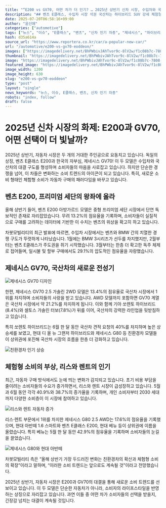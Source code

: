 ```yaml
---
title: "“E200 vs GV70, 어떤 차가 더 인기? … 2025년 상반기 신차 시장, 수입차와 국산차의 대결”"
description: "## 벤츠 E클래스, 수입차 시장 석권 국산차는 하이브리드 SUV 강세 체험형 소비 확대, 리스·렌트 급증 ..."
date: 2025-07-20T06:58:16+09:00
author: "윤신애"
categories: ["automotive"]
tags: ["뉴스", "이슈", "E클래스", "벤츠", "신차 인기 차종", "제네시스", "하이브리드 SUV", "리스 렌트 시장"]
hash: d35a614a
source_url: "https://www.reportera.co.kr/car/a-popular-new-car/"
url: "/automotive/e200-vs-gv70-eoddeon/"
images: ["https://imagedelivery.net/BhPWbivJAhTvor9c-8lV2w/f1c08b7c-7808-4acf-08cc-744f2ea1d600/public", "https://imagedelivery.net/BhPWbivJAhTvor9c-8lV2w/f18b8b66-95b6-4362-b555-9b90b4ea0800/public", "https://imagedelivery.net/BhPWbivJAhTvor9c-8lV2w/260b2b87-1910-4c2b-8e93-fe0f71507f00/public", "https://imagedelivery.net/BhPWbivJAhTvor9c-8lV2w/42fadbcf-c5f6-4603-b419-82275a9e8b00/public"]
thumbnail: "https://imagedelivery.net/BhPWbivJAhTvor9c-8lV2w/f1c08b7c-7808-4acf-08cc-744f2ea1d600/public"
image: "https://imagedelivery.net/BhPWbivJAhTvor9c-8lV2w/f1c08b7c-7808-4acf-08cc-744f2ea1d600/public"
featured_image: "https://imagedelivery.net/BhPWbivJAhTvor9c-8lV2w/f1c08b7c-7808-4acf-08cc-744f2ea1d600/public"
image_width: 1200
image_height: 630
slug: "e200-vs-gv70-eoddeon"
type: "post"
layout: "single"
news_keywords: "뉴스, 이슈, E클래스, 벤츠, 신차 인기 차종"
robots: "index, follow"
draft: false
---
```


# 2025년 신차 시장의 화제: E200과 GV70, 어떤 선택이 더 빛날까?

2025년 상반기, 자동차 시장은 두 개의 거대한 주인공으로 요동치고 있습니다. 독일의 상징, 벤츠 E클래스 E200과 한국의 자부심, 제네시스 GV70! 이 두 모델은 수입차와 국산차의 대결 구도를 형성하며 소비자들의 마음을 사로잡고 있습니다. 하지만 단순한 경쟁을 넘어, 이 차들은 변화하는 소비 트렌드의 아이콘이 되고 있습니다. 특히, 새로운 소비 형태인 체험형 소비가 자동차 구매의 패러다임을 바꾸고 있습니다.

## 벤츠 E200, 프리미엄 세단의 왕좌에 올라

올해 상반기 들어, 벤츠 E200 아방가르드 모델은 중형 프리미엄 세단 시장에서 단연 독보적인 존재로 자리잡았습니다. 무려 13.2%의 점유율을 기록하며, 소비자들이 실질적으로 구매를 고려하는 데이터에 기반한 이 수치는 벤츠의 위상을 확고히 하고 있습니다.

차봇모빌리티의 최근 발표에 따르면, 수입차 시장에서는 벤츠와 BMW 간의 치열한 경쟁 구도가 뚜렷하게 나타났습니다. 1월에는 BMW 3시리즈가 선두를 차지했지만, 2월부터는 벤츠 E클래스가 주도권을 쥐기 시작했습니다. 3월부터는 한층 더 확고한 독주 체제로 접어들며, 일시불 및 할부 구매에서도 29.1%의 압도적인 점유율을 자랑했습니다.

## 제네시스 GV70, 국산차의 새로운 전성기


![제네시스 GV70 디자인](https://imagedelivery.net/BhPWbivJAhTvor9c-8lV2w/f1c08b7c-7808-4acf-08cc-744f2ea1d600/public)


한편, 제네시스 GV70 2.5 가솔린 2WD 모델은 13.4%의 점유율로 국산차 시장에서 1위를 차지하며 소비자들의 사랑을 받고 있습니다. AWD 모델까지 포함하면 GV70 계열은 국산차 시장에서 약 21.2%를 차지하게 됩니다. 이와 함께 기아 쏘렌토 하이브리드(8.4%)와 셀토스 가솔린 터보(7.8%)가 뒤를 이어, 국산차의 강력한 라인업을 뒷받침하고 있습니다.

특히 쏘렌토 하이브리드는 6월 한 달 동안 국산차 견적 요청의 40%를 차지하며 높은 상승세를 보였고, 현대 디 올 뉴 그랜저 하이브리드와 제네시스 G80 등 친환경차 모델들이 상위권에 포진해 국산차 시장의 흐름을 한층 더 강화하고 있습니다.


![친환경차 인기 상승](https://imagedelivery.net/BhPWbivJAhTvor9c-8lV2w/260b2b87-1910-4c2b-8e93-fe0f71507f00/public)


## 체험형 소비의 부상, 리스와 렌트의 인기

최근, 자동차 구매 방식에서도 눈에 띄는 변화가 감지되고 있습니다. 초기 비용 부담을 줄이려는 소비자들의 수요가 증가하면서, 리스와 렌트 시장이 급성장하고 있습니다. 5월과 6월 동안 각각 40.9%와 38.7%의 증가율을 기록하며, 개인 소비자부터 2030 세대까지 다양한 소비층이 이 시장에 참여하고 있습니다.


![리스와 렌트 자동차 증가](https://imagedelivery.net/BhPWbivJAhTvor9c-8lV2w/42fadbcf-c5f6-4603-b419-82275a9e8b00/public)


리스·렌트 부문에서 1위를 차지한 제네시스 G80 2.5 AWD는 17.6%의 점유율을 기록했으며, 현대 아반떼 1.6 스마트와 벤츠 E클래스 E200, 현대 베뉴 등이 상위권에 이름을 올렸습니다. 특히 베뉴는 5월 한 달 동안 42.9%의 점유율을 기록하며 소비자들의 눈길을 끌었습니다.


![제네시스 G80와 현대 아반떼](https://imagedelivery.net/BhPWbivJAhTvor9c-8lV2w/f18b8b66-95b6-4362-b555-9b90b4ea0800/public)


차봇모빌리티 측은 “올해 상반기 가장 두드러진 변화는 친환경차의 확산과 체험형 소비의 확장”이라고 말하며, “이러한 소비 트렌드는 앞으로도 계속될 것”이라고 전망했습니다.

2025년 상반기, 자동차 시장은 E200과 GV70의 대결을 통해 새로운 소비 트렌드를 선보이고 있습니다. 이 두 모델은 단순한 자동차가 아니라, 소비자의 라이프스타일을 반영하는 상징으로 자리잡고 있습니다. 과연 이들 중 어떤 차가 소비자들의 선택을 받을지, 긴장감 넘치는 대결이 계속될 것입니다.

